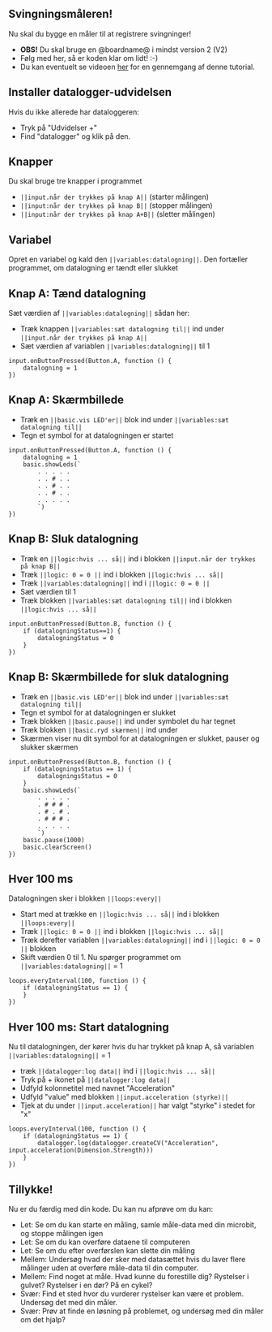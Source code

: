 ## Svingningsmåleren! 
Nu skal du bygge en måler til at registrere svingninger! 

* **OBS!** Du skal bruge en @boardname@ i mindst version 2 (V2)
* Følg med her, så er koden klar om lidt! :-) 
* Du kan eventuelt se videoen [her](http://example.com "testvideoen") for en gennemgang af denne tutorial.

## Installer datalogger-udvidelsen
Hvis du ikke allerede har dataloggeren:
* Tryk på "Udvidelser +"
* Find "datalogger" og klik på den.

## Knapper
Du skal bruge tre knapper i programmet 
* `||input.når der trykkes på knap A||` (starter målingen)
* `||input:når der trykkes på knap B||` (stopper målingen)
* `||input:når der trykkes på knap A+B||` (sletter målingen) 

## Variabel 
Opret en variabel og kald den `||variables:datalogning||`. Den fortæller programmet, om datalogning er tændt eller slukket

## Knap A: Tænd datalogning 
Sæt værdien af `||variables:datalogning||` sådan her: 
* Træk knappen `||variables:sæt datalogning til||` ind under `||input.når der trykkes på knap A||`
* Sæt værdien af variablen `||variables:datalogning||` til 1

```blocks
input.onButtonPressed(Button.A, function () {
    datalogning = 1
})
```

## Knap A: Skærmbillede
* Træk en `||basic.vis LED'er||` blok ind under `||variables:sæt datalogning til||` 
* Tegn et symbol for at datalogningen er startet 

```blocks
input.onButtonPressed(Button.A, function () {
    datalogning = 1
    basic.showLeds(`
        . . . . .
        . . # . .
        . . # . .
        . . # . .
        . . . . .
        `)
})
```

## Knap B: Sluk datalogning
* Træk en `||logic:hvis ... så||` ind i blokken `||input.når der trykkes på knap B||`
* Træk `||logic: 0 = 0 ||` ind i blokken `||logic:hvis ... så||` 
* Træk `||variables:datalogning||` ind i `||logic: 0 = 0 ||`
* Sæt værdien til 1
* Træk blokken `||variables:sæt datalogning til||` ind i blokken `||logic:hvis ... så||`


```blocks
input.onButtonPressed(Button.B, function () {
    if (datalogningStatus==1) {
        datalogningStatus = 0
    }
})
```

## Knap B: Skærmbillede for sluk datalogning
* Træk en `||basic.vis LED'er||` blok ind under `||variables:sæt datalogning til||` 
* Tegn et symbol for at datalogningen er slukket 
* Træk blokken `||basic.pause||` ind under symbolet du har tegnet
* Træk blokken `||basic.ryd skærmen||` ind under 
* Skærmen viser nu dit symbol for at datalogningen er slukket, pauser og slukker skærmen

```blocks
input.onButtonPressed(Button.B, function () {
    if (datalogningsStatus == 1) {
        datalogningsStatus = 0
    }
    basic.showLeds(`
        . . . . .
        . # # # .
        . # . # .
        . # # # .
        . . . . .
        `)
    basic.pause(1000)
    basic.clearScreen()
})
```

## Hver 100 ms
Datalogningen sker i blokken `||loops:every||`  
* Start med at trække en `||logic:hvis ... så||` ind i blokken `||loops:every||`
* Træk `||logic: 0 = 0 ||` ind i blokken `||logic:hvis ... så||` 
* Træk derefter variablen `||variables:datalogning||` ind i `||logic: 0 = 0 ||` blokken
* Skift værdien 0 til 1. Nu spørger programmet om `||variables:datalogning||` = 1

```blocks
loops.everyInterval(100, function () {
    if (datalogningStatus == 1) {
    }
})
```


## Hver 100 ms: Start datalogning
Nu til datalogningen, der kører hvis du har trykket på knap A, så variablen `||variables:datalogning||` = 1
* træk `||datalogger:log data||` ind i `||logic:hvis ... så||`
* Tryk på + ikonet på `||datalogger:log data||`
* Udfyld kolonnetitel med navnet "Acceleration" 
* Udfyld "value" med blokken `||input.acceleration (styrke)||`
* Tjek at du under `||input.acceleration||` har valgt "styrke" i stedet for "x" 
 
```blocks
loops.everyInterval(100, function () {
    if (datalogningStatus == 1) {
        datalogger.log(datalogger.createCV("Acceleration", input.acceleration(Dimension.Strength)))
    }
})
```

## Tillykke!
Nu er du færdig med din kode. Du kan nu afprøve om du kan: 
* Let: Se om du kan starte en måling, samle måle-data med din microbit, og stoppe målingen igen
* Let: Se om du kan overføre dataene til computeren
* Let: Se om du efter overførslen kan slette din måling
* Mellem: Undersøg hvad der sker med datasættet hvis du laver flere målinger uden at overføre måle-data til din computer.
* Mellem: Find noget at måle. Hvad kunne du forestille dig? Rystelser i gulvet? Rystelser i en dør? På en cykel?
* Svær: Find et sted hvor du vurderer rystelser kan være et problem. Undersøg det med din måler.
* Svær: Prøv at finde en løsning på problemet, og undersøg med din måler om det hjalp?